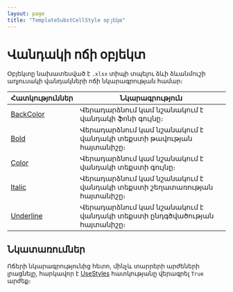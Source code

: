 ```yaml
---
layout: page
title: "TemplateSubstCellStyle օբյեկտ"
---
```


# Վանդակի ոճի օբյեկտ

Օբյեկտը նախատեսված է `.xlsx` տիպի տպելու ձևի ձևանմուշի աղյուսակի վանդակների ոճի նկարագրության համար։


| Հատկություններ | Նկարագրություն |
|--|--|
| [BackColor](TemplateSubstCellStyle/BackColor.md) | Վերադարձնում կամ նշանակում է վանդակի ֆոնի գույնը։ |
| [Bold](TemplateSubstCellStyle/Bold.md) | Վերադարձնում կամ նշանակում է վանդակի տեքստի թավության հայտանիշը։ |
| [Color](TemplateSubstCellStyle/Color.md) | Վերադարձնում կամ նշանակում է վանդակի տեքստի գույնը։ |
| [Italic](TemplateSubstCellStyle/Italic.md) | Վերադարձնում կամ նշանակում է վանդակի տեքստի շեղատառության հայտանիշը։ |
| [Underline](TemplateSubstCellStyle/Underline.md) | Վերադարձնում կամ նշանակում է վանդակի տեքստի ընդգծվածության հայտանիշը։ |

## Նկատառումներ

Ոճերի նկարագրությունից հետո, մինչև տարրերի արժեների լրացնելը, հարկավոր է [UseStyles](TemplateSubstitution/UseStyles.html) հատկությանը վերագրել `True` արժեք։
